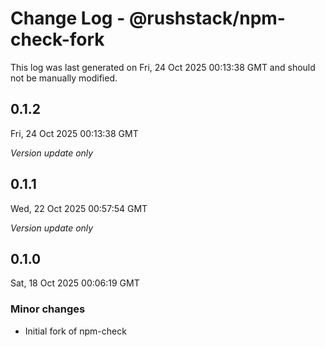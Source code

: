 # Change Log - @rushstack/npm-check-fork

This log was last generated on Fri, 24 Oct 2025 00:13:38 GMT and should not be manually modified.

## 0.1.2
Fri, 24 Oct 2025 00:13:38 GMT

_Version update only_

## 0.1.1
Wed, 22 Oct 2025 00:57:54 GMT

_Version update only_

## 0.1.0
Sat, 18 Oct 2025 00:06:19 GMT

### Minor changes

- Initial fork of npm-check

